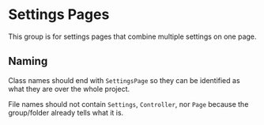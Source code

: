 #  Settings Pages

This group is for settings pages that combine multiple settings on one page.


## Naming

Class names should end with `SettingsPage` so they can be identified as what they are over the whole project.

File names should not contain `Settings`, `Controller`, nor `Page` because the group/folder already tells what it is.
